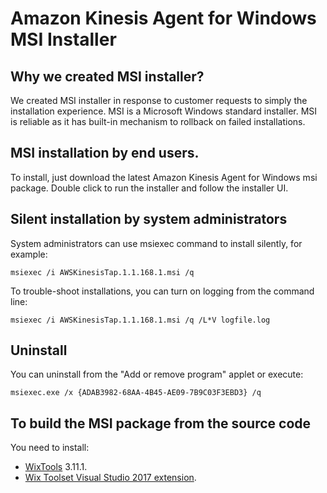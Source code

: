# Amazon Kinesis Agent for Windows MSI Installer

## Why we created MSI installer?

We created MSI installer in response to customer requests to simply the installation experience. MSI is a Microsoft Windows standard installer. MSI is reliable as it has built-in mechanism to rollback on failed installations.

## MSI installation by end users.

To install, just download the latest Amazon Kinesis Agent for Windows msi package. Double click to run the installer and follow the installer UI.

## Silent installation by system administrators

System administrators can use msiexec command to install silently, for example:

```
msiexec /i AWSKinesisTap.1.1.168.1.msi /q
```

To trouble-shoot installations, you can turn on logging from the command line:

```
msiexec /i AWSKinesisTap.1.1.168.1.msi /q /L*V logfile.log
```

## Uninstall

You can uninstall from the "Add or remove program" applet or execute:

```
msiexec.exe /x {ADAB3982-68AA-4B45-AE09-7B9C03F3EBD3} /q
```

## To build the MSI package from the source code

You need to install:

* [WixTools](http://wixtoolset.org/releases/) 3.11.1.
* [Wix Toolset Visual Studio 2017 extension](https://marketplace.visualstudio.com/items?itemName=RobMensching.WixToolsetVisualStudio2017Extension).
